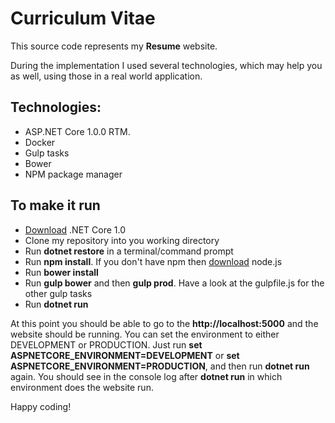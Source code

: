 # Curriculum Vitae

This source code represents my **Resume** website.

During the implementation I used several technologies, which may help you as well, using those in a real world application.

## Technologies:

*   ASP.NET Core 1.0.0 RTM.
*   Docker
*   Gulp tasks
*   Bower
*   NPM package manager

## To make it run

*   [Download](https://www.microsoft.com/net) .NET Core 1.0
*   Clone my repository into you working directory
*   Run **dotnet restore** in a terminal/command prompt
*   Run **npm install**. If you don't have npm then [download](https://nodejs.org/en/download/) node.js
*   Run **bower install**
*   Run **gulp bower** and then **gulp prod**. Have a look at the gulpfile.js for the other gulp tasks
*   Run **dotnet run**

At this point you should be able to go to the **http://localhost:5000** and the website should be running.
You can set the environment to either DEVELOPMENT or PRODUCTION. Just run **set ASPNETCORE_ENVIRONMENT=DEVELOPMENT** or **set ASPNETCORE_ENVIRONMENT=PRODUCTION**, and then run **dotnet run** again.
You should see in the console log after **dotnet run** in which environment does the website run.

Happy coding!